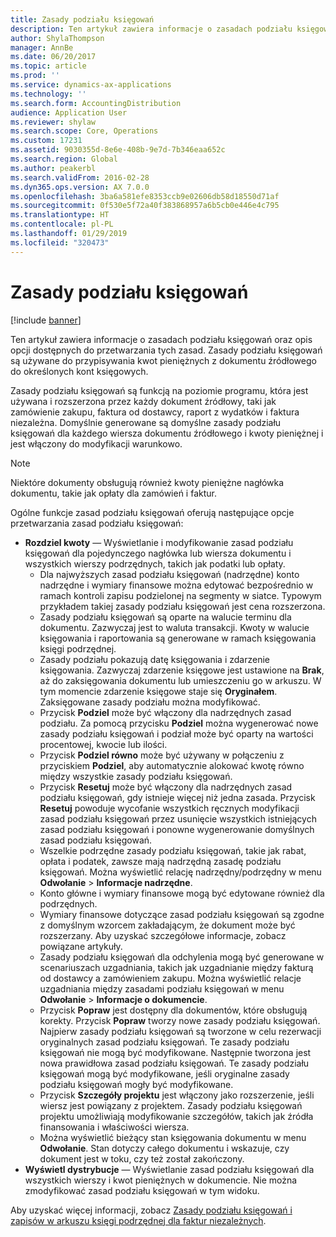 ```yaml
---
title: Zasady podziału księgowań
description: Ten artykuł zawiera informacje o zasadach podziału księgowań oraz opis opcji dostępnych do przetwarzania tych zasad. Zasady podziału księgowań są używane do przypisywania kwot pieniężnych z dokumentu źródłowego do określonych kont księgowych.
author: ShylaThompson
manager: AnnBe
ms.date: 06/20/2017
ms.topic: article
ms.prod: ''
ms.service: dynamics-ax-applications
ms.technology: ''
ms.search.form: AccountingDistribution
audience: Application User
ms.reviewer: shylaw
ms.search.scope: Core, Operations
ms.custom: 17231
ms.assetid: 9030355d-8e6e-408b-9e7d-7b346eaa652c
ms.search.region: Global
ms.author: peakerbl
ms.search.validFrom: 2016-02-28
ms.dyn365.ops.version: AX 7.0.0
ms.openlocfilehash: 3ba6a581efe8353ccb9e02606db58d18550d71af
ms.sourcegitcommit: 0f530e5f72a40f383868957a6b5cb0e446e4c795
ms.translationtype: HT
ms.contentlocale: pl-PL
ms.lasthandoff: 01/29/2019
ms.locfileid: "320473"
---
```

# <a name="accounting-distributions"></a>Zasady podziału księgowań

[!include [banner](../includes/banner.md)]

Ten artykuł zawiera informacje o zasadach podziału księgowań oraz opis opcji dostępnych do przetwarzania tych zasad. Zasady podziału księgowań są używane do przypisywania kwot pieniężnych z dokumentu źródłowego do określonych kont księgowych. 

Zasady podziału księgowań są funkcją na poziomie programu, która jest używana i rozszerzona przez każdy dokument źródłowy, taki jak zamówienie zakupu, faktura od dostawcy, raport z wydatków i faktura niezależna. Domyślnie generowane są domyślne zasady podziału księgowań dla każdego wiersza dokumentu źródłowego i kwoty pieniężnej i jest włączony do modyfikacji warunkowo. 

> [!Note] 
> Niektóre dokumenty obsługują również kwoty pieniężne nagłówka dokumentu, takie jak opłaty dla zamówień i faktur. 

Ogólne funkcje zasad podziału księgowań oferują następujące opcje przetwarzania zasad podziału księgowań:

-   **Rozdziel kwoty** — Wyświetlanie i modyfikowanie zasad podziału księgowań dla pojedynczego nagłówka lub wiersza dokumentu i wszystkich wierszy podrzędnych, takich jak podatki lub opłaty.
    -   Dla najwyższych zasad podziału księgowań (nadrzędne) konto nadrzędne i wymiary finansowe można edytować bezpośrednio w ramach kontroli zapisu podzielonej na segmenty w siatce. Typowym przykładem takiej zasady podziału księgowań jest cena rozszerzona.
    -   Zasady podziału księgowań są oparte na walucie terminu dla dokumentu. Zazwyczaj jest to waluta transakcji. Kwoty w walucie księgowania i raportowania są generowane w ramach księgowania księgi podrzędnej.
    -   Zasady podziału pokazują datę księgowania i zdarzenie księgowania. Zazwyczaj zdarzenie księgowe jest ustawione na **Brak**, aż do zaksięgowania dokumentu lub umieszczeniu go w arkuszu. W tym momencie zdarzenie księgowe staje się **Oryginałem**. Zaksięgowane zasady podziału można modyfikować.
    -   Przycisk **Podziel** może być włączony dla nadrzędnych zasad podziału. Za pomocą przycisku **Podziel** można wygenerować nowe zasady podziału księgowań i podział może być oparty na wartości procentowej, kwocie lub ilości.
    -   Przycisk **Podziel równo** może być używany w połączeniu z przyciskiem **Podziel**, aby automatycznie alokować kwotę równo między wszystkie zasady podziału księgowań.
    -   Przycisk **Resetuj** może być włączony dla nadrzędnych zasad podziału księgowań, gdy istnieje więcej niż jedna zasada. Przycisk **Resetuj** powoduje wycofanie wszystkich ręcznych modyfikacji zasad podziału księgowań przez usunięcie wszystkich istniejących zasad podziału księgowań i ponowne wygenerowanie domyślnych zasad podziału księgowań.
    -   Wszelkie podrzędne zasady podziału księgowań, takie jak rabat, opłata i podatek, zawsze mają nadrzędną zasadę podziału księgowań. Można wyświetlić relację nadrzędny/podrzędny w menu **Odwołanie** &gt; **Informacje nadrzędne**.
    -   Konto główne i wymiary finansowe mogą być edytowane również dla podrzędnych.
    -   Wymiary finansowe dotyczące zasad podziału księgowań są zgodne z domyślnym wzorcem zakładającym, że dokument może być rozszerzany. Aby uzyskać szczegółowe informacje, zobacz powiązane artykuły.
    -   Zasady podziału księgowań dla odchylenia mogą być generowane w scenariuszach uzgadniania, takich jak uzgadnianie między fakturą od dostawcy a zamówieniem zakupu. Można wyświetlić relacje uzgadniania między zasadami podziału księgowań w menu **Odwołanie** &gt; **Informacje o dokumencie**.
    -   Przycisk **Popraw** jest dostępny dla dokumentów, które obsługują korekty. Przycisk **Popraw** tworzy nowe zasady podziału księgowań. Najpierw zasady podziału księgowań są tworzone w celu rezerwacji oryginalnych zasad podziału księgowań. Te zasady podziału księgowań nie mogą być modyfikowane. Następnie tworzona jest nowa prawidłowa zasad podziału księgowań. Te zasady podziału księgowań mogą być modyfikowane, jeśli oryginalne zasady podziału księgowań mogły być modyfikowane.
    -   Przycisk **Szczegóły projektu** jest włączony jako rozszerzenie, jeśli wiersz jest powiązany z projektem. Zasady podziału księgowań projektu umożliwiają modyfikowanie szczegółów, takich jak źródła finansowania i właściwości wiersza.
    -   Można wyświetlić bieżący stan księgowania dokumentu w menu **Odwołanie**. Stan dotyczy całego dokumentu i wskazuje, czy dokument jest w toku, czy też został zakończony.
-   **Wyświetl dystrybucje** — Wyświetlanie zasad podziału księgowań dla wszystkich wierszy i kwot pieniężnych w dokumencie. Nie można zmodyfikować zasad podziału księgowań w tym widoku.


Aby uzyskać więcej informacji, zobacz [Zasady podziału księgowań i zapisów w arkuszu księgi podrzędnej dla faktur niezależnych](accounting-distributions-subledger-journal-entries-vendor-invoices.md).


